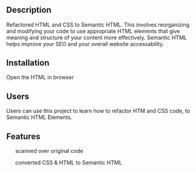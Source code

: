 # <Your-Project-Title>

## Description

Refactored HTML and CSS to Semantic HTML. This involves reorganizing and modifying your code to use appropriate HTML elements that give meaning and structure of your content more effectively. Semantic HTML helps improve your SEO and your overall website accessability.


## Installation

Open the HTML in browser

## Users
Users can use this project to learn how to refactor HTM and CSS code, to Semantic HTML Elements.

## Features

<ul> scanned over original code </ul>
<ul> 
converted CSS & HTML to Semantic HTML 
</ul>



